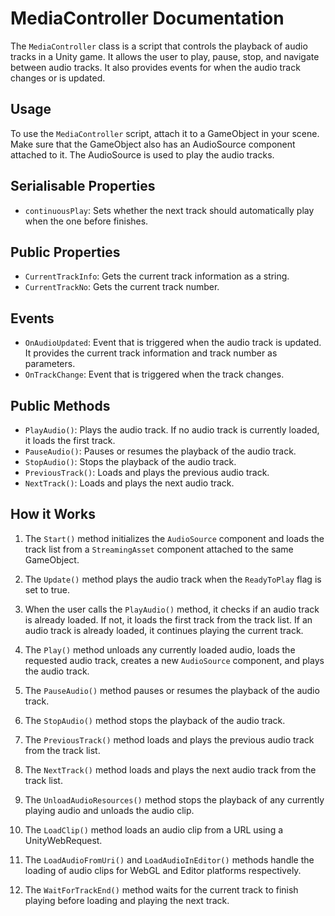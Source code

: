 # MediaController Documentation

The `MediaController` class is a script that controls the playback of audio tracks in a Unity game. It allows the user to play, pause, stop, and navigate between audio tracks. It also provides events for when the audio track changes or is updated.

## Usage

To use the `MediaController` script, attach it to a GameObject in your scene. Make sure that the GameObject also has an AudioSource component attached to it. The AudioSource is used to play the audio tracks.

## Serialisable Properties

- `continuousPlay`: Sets whether the next track should automatically play when the one before finishes.

## Public Properties

- `CurrentTrackInfo`: Gets the current track information as a string.
- `CurrentTrackNo`: Gets the current track number.

## Events

- `OnAudioUpdated`: Event that is triggered when the audio track is updated. It provides the current track information and track number as parameters.
- `OnTrackChange`: Event that is triggered when the track changes.

## Public Methods

- `PlayAudio()`: Plays the audio track. If no audio track is currently loaded, it loads the first track.
- `PauseAudio()`: Pauses or resumes the playback of the audio track.
- `StopAudio()`: Stops the playback of the audio track.
- `PreviousTrack()`: Loads and plays the previous audio track.
- `NextTrack()`: Loads and plays the next audio track.

## How it Works

1. The `Start()` method initializes the `AudioSource` component and loads the track list from a `StreamingAsset` component attached to the same GameObject.

2. The `Update()` method plays the audio track when the `ReadyToPlay` flag is set to true.

3. When the user calls the `PlayAudio()` method, it checks if an audio track is already loaded. If not, it loads the first track from the track list. If an audio track is already loaded, it continues playing the current track.

4. The `Play()` method unloads any currently loaded audio, loads the requested audio track, creates a new `AudioSource` component, and plays the audio track.

5. The `PauseAudio()` method pauses or resumes the playback of the audio track.

6. The `StopAudio()` method stops the playback of the audio track.

7. The `PreviousTrack()` method loads and plays the previous audio track from the track list.

8. The `NextTrack()` method loads and plays the next audio track from the track list.

9. The `UnloadAudioResources()` method stops the playback of any currently playing audio and unloads the audio clip.

10. The `LoadClip()` method loads an audio clip from a URL using a UnityWebRequest.

11. The `LoadAudioFromUri()` and `LoadAudioInEditor()` methods handle the loading of audio clips for WebGL and Editor platforms respectively.

12. The `WaitForTrackEnd()` method waits for the current track to finish playing before loading and playing the next track.
